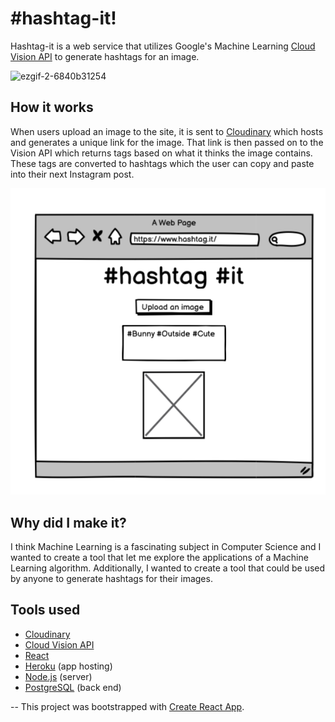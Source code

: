 # #hashtag-it!



Hashtag-it is a web service that utilizes Google's Machine Learning [Cloud Vision API](https://cloud.google.com/vision) to generate hashtags for an image. 

![ezgif-2-6840b31254](https://user-images.githubusercontent.com/97630089/192583401-dc111060-4d4e-4408-8580-aea28e2afeea.gif)

## How it works

When users upload an image to the site, it is sent to [Cloudinary](https://cloudinary.com/products/programmable_media) which hosts and generates a unique link for the image. That link is then passed on to the Vision API which returns tags based on what it thinks the image contains. These tags are converted to hashtags which the user can copy and paste into their next Instagram post.

![Alt text](public/wireframe/Screen_Shot_2022-08-18_at_2.32.39_PM.png "wireframe")

## Why did I make it?

I think Machine Learning is a fascinating subject in Computer Science and I wanted to create a tool that let me explore the applications of a Machine Learning algorithm. Additionally, I wanted to create a tool that could be used by anyone to generate hashtags for their images. 

## Tools used

- [Cloudinary](https://cloudinary.com/products/programmable_media)
- [Cloud Vision API](https://cloud.google.com/vision)
- [React](https://reactjs.org)
- [Heroku](https://www.heroku.com) (app hosting)
- [Node.js](https://nodejs.org) (server)
- [PostgreSQL](https://www.postgresql.org) (back end)

--
This project was bootstrapped with [Create React App](https://github.com/facebook/create-react-app).
